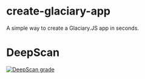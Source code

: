 # create-glaciary-app 
A simple way to create a Glaciary.JS app in seconds.

# DeepScan

<a href="https://deepscan.io/dashboard#view=project&tid=5144&pid=6923&bid=61428"><img src="https://deepscan.io/api/teams/5144/projects/6923/branches/61428/badge/grade.svg" alt="DeepScan grade"></a>
